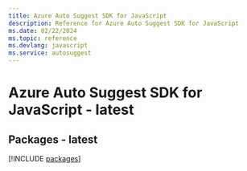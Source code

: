 ```yaml
---
title: Azure Auto Suggest SDK for JavaScript
description: Reference for Azure Auto Suggest SDK for JavaScript
ms.date: 02/22/2024
ms.topic: reference
ms.devlang: javascript
ms.service: autosuggest
---
```

# Azure Auto Suggest SDK for JavaScript - latest
## Packages - latest
[!INCLUDE [packages](auto-suggest-index.md)]